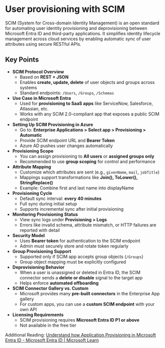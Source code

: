 # User provisioning with SCIM

SCIM (System for Cross-domain Identity Management) is an open standard for automating user identity provisioning and deprovisioning between Microsoft Entra ID and third-party applications. It simplifies identity lifecycle management across cloud services by enabling automatic sync of user attributes using secure RESTful APIs.

## Key Points

- **SCIM Protocol Overview**
  - Based on **REST + JSON**
  - Enables **create, update, delete** of user objects and groups across systems
  - Standard endpoints: `/Users`, `/Groups`, `/Schemas`
- **Use Case in Microsoft Entra**
  - Used for **provisioning to SaaS apps** like ServiceNow, Salesforce, Atlassian, etc.
  - Works with any SCIM 2.0-compliant app that exposes a public SCIM endpoint
- **Setting Up SCIM Provisioning in Azure**
  - Go to: **Enterprise Applications > Select app > Provisioning > Automatic**
  - Provide SCIM endpoint URL and **Bearer Token**
  - Azure AD pushes user changes automatically
- **Provisioning Scope**
  - You can assign provisioning to **All users** or **assigned groups only**
  - Recommended to use **group scoping** for control and performance
- **Attribute Mapping**
  - Customize which attributes are sent (e.g., `givenName`, `mail`, `jobTitle`)
  - Mappings support transformations like **Join(), ToLower(), StringReplace()**
  - Example: Combine first and last name into displayName
- **Provisioning Cycle**
  - Default sync interval: **every 40 minutes**
  - Full sync during initial setup
  - Supports incremental sync after initial provisioning
- **Monitoring Provisioning Status**
  - View sync logs under **Provisioning > Logs**
  - Errors like invalid schema, attribute mismatch, or HTTP failures are reported with detail
- **Security Model**
  - Uses **Bearer token** for authentication to the SCIM endpoint
  - Admin must securely store and rotate token regularly
- **Group Provisioning Support**
  - Supported only if SCIM app accepts group objects (`/Groups`)
  - Group object mapping must be explicitly configured
- **Deprovisioning Behavior**
  - When a user is unassigned or deleted in Entra ID, the SCIM connector sends a **delete or disable** signal to the target app
  - Helps enforce **automated offboarding**
- **SCIM Connector Gallery vs. Custom**
  - Microsoft provides many **pre-built connectors** in the Enterprise App gallery
  - For custom apps, you can use a **custom SCIM endpoint** with your own API
- **Licensing Requirements**
  - SCIM provisioning requires **Microsoft Entra ID P1 or above**
  - Not available in the free tier

Additional Reading: [Understand how Application Provisioning in Microsoft Entra ID - Microsoft Entra ID | Microsoft Learn](https://learn.microsoft.com/en-us/entra/identity/app-provisioning/how-provisioning-works)
